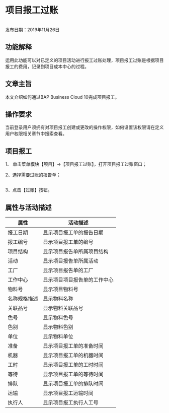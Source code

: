# 项目报工过账

![]()

发布日期：2019年11月26日

## 功能解释

运用此功能可以对已定义的项目活动进行报工过账处理，项目报工过账是根据项目报工的费用，记录到项目成本中心的过程。

## 文章主旨

本文介绍如何通过BAP Business Cloud 10完成项目报工。



## 操作要求

当前登录用户须拥有对项目报工创建或更改的操作权限，如何设置该权限请在定义用户权限相关章节中搜索查看。



## 项目报工

1、 单击菜单模块【项目】->【项目报工过账】，打开项目报工过账窗口；

2、选择需要过账的报告单；

![]()

3、点击【过账】按钮。



## 属性与活动描述

| **属性**     | **活动描述**                 |
| ------------ | ---------------------------- |
| 报工日期     | 显示项目报工单的报告日期     |
| 报工编号     | 显示项目报工单的编号         |
| 项目结构     | 显示项目报告单所属项目结构   |
| 活动         | 显示项目报告单所属活动       |
| 工厂         | 显示项目报告单的工厂         |
| 工作中心     | 显示项目项目报告单的工作中心 |
| 物料号       | 显示项目物料号               |
| 名称规格描述 | 显示物料名称                 |
| 关联品号     | 显示物料关联品号             |
| 色号         | 显示物料色号                 |
| 色别         | 显示物料色别                 |
| 单位         | 显示物料单位                 |
| 准备         | 显示项目报工单的准备时间     |
| 机器         | 显示项目报工单的机器时间     |
| 工时         | 显示项目报工单的工时时间     |
| 等待         | 显示项目报工单的等待时间     |
| 排队         | 显示项目报工单的排队时间     |
| 运输         | 显示项目报工运输时间         |
| 执行人       | 显示项目报工执行人工号       |